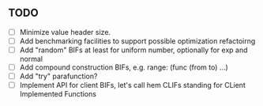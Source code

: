 TODO
----
 * [ ] Minimize value header size.
 * [ ] Add benchmarking facilities to support possible optimization refactoirng
 * [ ] Add "random" BIFs at least for uniform number, optionally for exp and normal
 * [ ] Add compound construction BIFs, e.g. range: (func (from to) ...)
 * [ ] Add "try" parafunction?
 * [ ] Implement API for client BIFs, let's call hem CLIFs standing for CLient Implemented Functions
